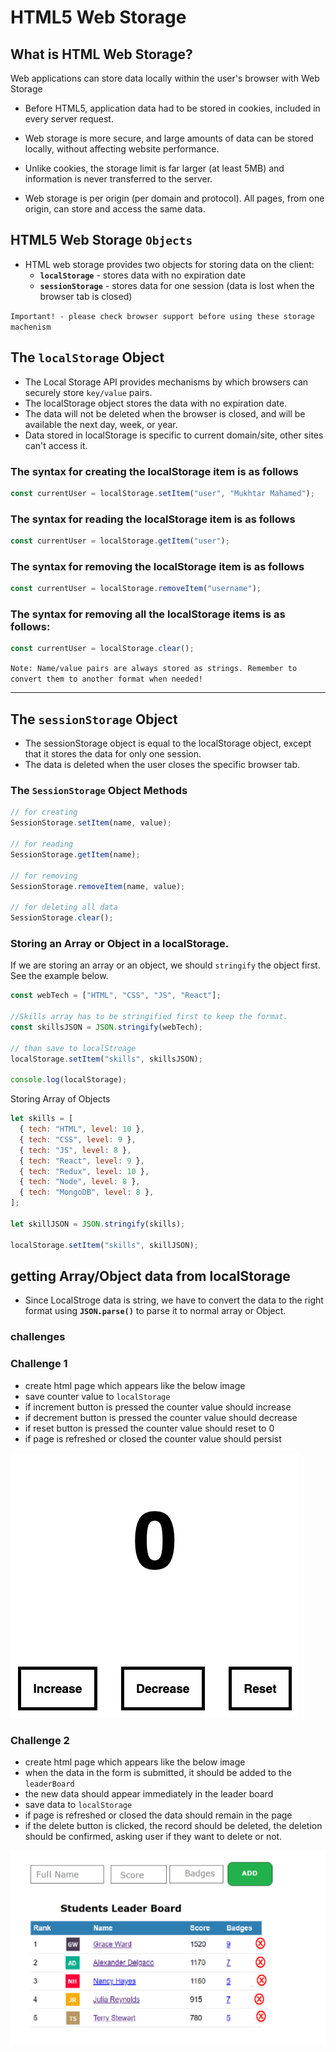 # HTML5 Web Storage

## What is HTML Web Storage?

Web applications can store data locally within the user's browser with Web Storage

- Before HTML5, application data had to be stored in cookies, included in every server request.
- Web storage is more secure, and large amounts of data can be stored locally, without affecting website performance.

- Unlike cookies, the storage limit is far larger (at least 5MB) and information is never transferred to the server.

- Web storage is per origin (per domain and protocol). All pages, from one origin, can store and access the same data.

## HTML5 Web Storage `Objects`

- HTML web storage provides two objects for storing data on the client:
  - **`localStorage`** - stores data with no expiration date
  - **`sessionStorage`** - stores data for one session (data is lost when the browser tab is closed)

`Important! - please check browser support before using these storage machenism`

## The **`localStorage`** Object

- The Local Storage API provides mechanisms by which browsers can securely store `key/value` pairs.
- The localStorage object stores the data with no expiration date.
- The data will not be deleted when the browser is closed, and will be available the next day, week, or year.
- Data stored in localStorage is specific to current domain/site, other sites can't access it.

### The syntax for creating the localStorage item is as follows

```js
const currentUser = localStorage.setItem("user", "Mukhtar Mahamed");
```

### The syntax for reading the localStorage item is as follows

```js
const currentUser = localStorage.getItem("user");
```

### The syntax for removing the localStorage item is as follows

```js
const currentUser = localStorage.removeItem("username");
```

### The syntax for removing all the localStorage items is as follows:

```js
const currentUser = localStorage.clear();
```

`Note: Name/value pairs are always stored as strings. Remember to convert them to another format when needed!`

---

## The **`sessionStorage`** Object

- The sessionStorage object is equal to the localStorage object, except that it stores the data for only one session.
- The data is deleted when the user closes the specific browser tab.

### The `SessionStorage` Object Methods

```js
// for creating
SessionStorage.setItem(name, value);

// for reading
SessionStorage.getItem(name);

// for removing
SessionStorage.removeItem(name, value);

// for deleting all data
SessionStorage.clear();
```

### Storing an Array or Object in a localStorage.

If we are storing an array or an object, we should `stringify` the object first. See the example below.

```js
const webTech = ["HTML", "CSS", "JS", "React"];

//Skills array has to be stringified first to keep the format.
const skillsJSON = JSON.stringify(webTech);

// than save to localStroage
localStorage.setItem("skills", skillsJSON);

console.log(localStorage);
```

Storing Array of Objects

```js
let skills = [
  { tech: "HTML", level: 10 },
  { tech: "CSS", level: 9 },
  { tech: "JS", level: 8 },
  { tech: "React", level: 9 },
  { tech: "Redux", level: 10 },
  { tech: "Node", level: 8 },
  { tech: "MongoDB", level: 8 },
];

let skillJSON = JSON.stringify(skills);

localStorage.setItem("skills", skillJSON);
```

## getting Array/Object data from localStorage

- Since LocalStroge data is string, we have to convert the data to the right format using **`JSON.parse()`** to parse it to normal array or Object.

### challenges

### Challenge 1

- create html page which appears like the below image
- save counter value to `localStorage`
- if increment button is pressed the counter value should increase
- if decrement button is pressed the counter value should decrease
- if reset button is pressed the counter value should reset to 0
- if page is refreshed or closed the counter value should persist

![counter image](./img/counter.png "Counter image")

### Challenge 2

- create html page which appears like the below image
- when the data in the form is submitted, it should be added to the `leaderBoard`
- the new data should appear immediately in the leader board
- save data to `localStorage`
- if page is refreshed or closed the data should remain in the page
- if the delete button is clicked, the record should be deleted, the deletion should be confirmed, asking user if they want to delete or not.

![Leader Board](./img/leaderboard.png "leader Board")
